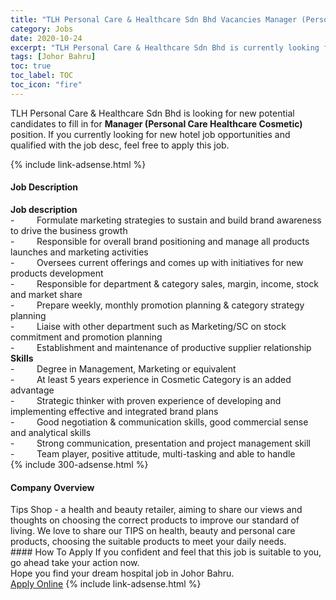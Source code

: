 ```yaml
---
title: "TLH Personal Care & Healthcare Sdn Bhd Vacancies Manager (Personal Care Healthcare Cosmetic)" 
category: Jobs 
date: 2020-10-24 
excerpt: "TLH Personal Care & Healthcare Sdn Bhd is currently looking for suitable person to fill in the Manager (Personal Care Healthcare Cosmetic) which positioned at Johor Bahru" 
tags: [Johor Bahru] 
toc: true 
toc_label: TOC 
toc_icon: "fire" 
--- 
```


<p>TLH Personal Care & Healthcare Sdn Bhd is looking for new potential candidates to fill in for <b>Manager (Personal Care Healthcare Cosmetic)</b> position. If you currently looking for new hotel job opportunities and qualified with the job desc, feel free to apply this job.
</p>{% include link-adsense.html %} 
<div><div><h4>Job Description</h4></div><div><div><span><div><div><strong>Job description</strong></div><div>-&#160;&#160;&#160;&#160;&#160;&#160;&#160;&#160;&#160;Formulate marketing strategies to sustain and build brand awareness to drive the business growth</div><div>-&#160;&#160;&#160;&#160;&#160;&#160;&#160;&#160;&#160;Responsible for overall brand positioning and manage all products launches and marketing activities</div><div>-&#160;&#160;&#160;&#160;&#160;&#160;&#160;&#160;&#160;Oversees current offerings and comes up with initiatives for new products development</div><div>-&#160;&#160;&#160;&#160;&#160;&#160;&#160;&#160;&#160;Responsible for department &amp; category sales, margin, income, stock and market share</div><div>-&#160;&#160;&#160;&#160;&#160;&#160;&#160;&#160;&#160;Prepare weekly, monthly promotion planning &amp; category strategy planning</div><div>-&#160;&#160;&#160;&#160;&#160;&#160;&#160;&#160;&#160;Liaise with other department such as Marketing/SC on stock commitment and promotion planning</div><div>-&#160;&#160;&#160;&#160;&#160;&#160;&#160;&#160;&#160;Establishment and maintenance of productive supplier relationship</div><div><strong>Skills</strong></div><div>-&#160;&#160;&#160;&#160;&#160;&#160;&#160;&#160;&#160;Degree in Management, Marketing or equivalent</div><div>-&#160;&#160;&#160;&#160;&#160;&#160;&#160;&#160;&#160;At least 5 years experience in Cosmetic Category is an added advantage</div><div>-&#160;&#160;&#160;&#160;&#160;&#160;&#160;&#160;&#160;Strategic thinker with proven experience of developing and implementing effective and integrated brand plans</div><div>-&#160;&#160;&#160;&#160;&#160;&#160;&#160;&#160;&#160;Good negotiation &amp; communication skills, good commercial sense and analytical skills</div><div>-&#160;&#160;&#160;&#160;&#160;&#160;&#160;&#160;&#160;Strong communication, presentation and project management skill</div><div>-&#160;&#160;&#160;&#160;&#160;&#160;&#160;&#160;&#160;Team player, positive attitude, multi-tasking and able to handle</div></div></span></div></div></div> 
{% include 300-adsense.html %} 
<div><div><h4>Company Overview</h4></div><div><div><span><div><div>Tips Shop - a health and beauty retailer, aiming to share our views and thoughts on choosing the correct products to improve our standard of living. We love to share our TIPS on health, beauty and personal care products, choosing the suitable products to meet your daily needs.</div></div></span></div></div></div> 
#### How To Apply 
If you confident and feel that this job is suitable to you, go ahead take your action now. <br/> 
Hope you find your dream hospital job in Johor Bahru. <br/> 
<a href="https://www.jobstreet.com.my/en/job/manager-personal-care-healthcare-cosmetic-4409236?jobId=jobstreet-my-job-4409236" class="btn btn--warning" target="_blank" rel="nofollow noopenner">Apply Online</a> 
{% include link-adsense.html %} 